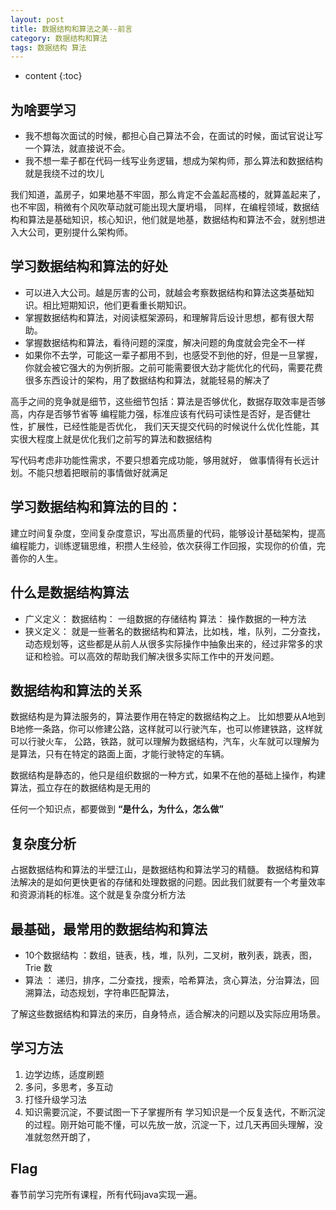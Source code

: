 ```yaml
---
layout: post
title: 数据结构和算法之美--前言
category: 数据结构和算法
tags: 数据结构 算法
---
```

* content
{:toc}
## 为啥要学习
* 我不想每次面试的时候，都担心自己算法不会，在面试的时候，面试官说让写一个算法，就直接说不会。
* 我不想一辈子都在代码一线写业务逻辑，想成为架构师，那么算法和数据结构就是我绕不过的坎儿

我们知道，盖房子，如果地基不牢固，那么肯定不会盖起高楼的，就算盖起来了，也不牢固，稍微有个风吹草动就可能出现大厦坍塌，
同样，在编程领域，数据结构和算法是基础知识，核心知识，他们就是地基，数据结构和算法不会，就别想进入大公司，更别提什么架构师。

## 学习数据结构和算法的好处
* 可以进入大公司。越是厉害的公司，就越会考察数据结构和算法这类基础知识。相比短期知识，他们更看重长期知识。
* 掌握数据结构和算法，对阅读框架源码，和理解背后设计思想，都有很大帮助。
* 掌握数据结构和算法，看待问题的深度，解决问题的角度就会完全不一样
* 如果你不去学，可能这一辈子都用不到，也感受不到他的好，但是一旦掌握，你就会被它强大的为例折服。之前可能需要很大劲才能优化的代码，需要花费很多东西设计的架构，用了数据结构和算法，就能轻易的解决了

高手之间的竞争就是细节，这些细节包括：算法是否够优化，数据存取效率是否够高，内存是否够节省等
编程能力强，标准应该有代码可读性是否好，是否健壮性，扩展性，已经性能是否优化，
我们天天提交代码的时候说什么优化性能，其实很大程度上就是优化我们之前写的算法和数据结构

写代码考虑非功能性需求，不要只想着完成功能，够用就好，
做事情得有长远计划。不能只想着把眼前的事情做好就满足

## 学习数据结构和算法的目的：
建立时间复杂度，空间复杂度意识，写出高质量的代码，能够设计基础架构，提高编程能力，训练逻辑思维，积攒人生经验，依次获得工作回报，实现你的价值，完善你的人生。

## 什么是数据结构算法
* 广义定义：
  数据结构： 一组数据的存储结构
  算法： 操作数据的一种方法
* 狭义定义：
  就是一些著名的数据结构和算法，比如栈，堆，队列，二分查找，动态规划等，这些都是从前人从很多实际操作中抽象出来的，经过非常多的求证和检验。可以高效的帮助我们解决很多实际工作中的开发问题。

## 数据结构和算法的关系
数据结构是为算法服务的，算法要作用在特定的数据结构之上。
比如想要从A地到B地修一条路，你可以修建公路，这样就可以行驶汽车，也可以修建铁路，这样就可以行驶火车，
公路，铁路，就可以理解为数据结构，汽车，火车就可以理解为是算法，只有在特定的路面上面，才能行驶特定的车辆。

数据结构是静态的，他只是组织数据的一种方式，如果不在他的基础上操作，构建算法，孤立存在的数据结构是无用的

任何一个知识点，都要做到 **“是什么，为什么，怎么做”**

## 复杂度分析
占据数据结构和算法的半壁江山，是数据结构和算法学习的精髓。
数据结构和算法解决的是如何更快更省的存储和处理数据的问题。因此我们就要有一个考量效率和资源消耗的标准。这个就是复杂度分析方法

## 最基础，最常用的数据结构和算法
* 10个数据结构  ：数组，链表，栈，堆，队列，二叉树，散列表，跳表，图，Trie 数
* 算法 ： 递归，排序，二分查找，搜索，哈希算法，贪心算法，分治算法，回溯算法，动态规划，字符串匹配算法，

了解这些数据结构和算法的来历，自身特点，适合解决的问题以及实际应用场景。

## 学习方法
1. 边学边练，适度刷题
2. 多问，多思考，多互动
3. 打怪升级学习法
4. 知识需要沉淀，不要试图一下子掌握所有
学习知识是一个反复迭代，不断沉淀的过程。刚开始可能不懂，可以先放一放，沉淀一下，过几天再回头理解，没准就忽然开朗了，


## Flag
春节前学习完所有课程，所有代码java实现一遍。
